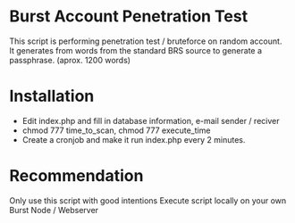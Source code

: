 # Burst Account Penetration Test
This script is performing penetration test / bruteforce on random account.<br>
It generates from words from the standard BRS source to generate a passphrase. (aprox. 1200 words)

# Installation
* Edit index.php and fill in database information, e-mail sender / reciver
* chmod 777 time_to_scan, chmod 777 execute_time
* Create a cronjob and make it run index.php every 2 minutes.

# Recommendation
Only use this script with good intentions
Execute script locally on your own Burst Node / Webserver